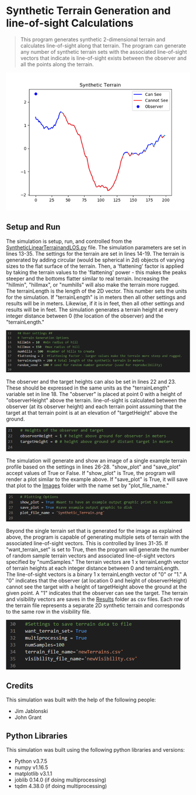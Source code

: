 # Synthetic Terrain Generation and line-of-sight Calculations

> This program generates synthetic 2-dimensional terrain and calculates line-of-sight along that terrain. The program can generate any number of synthetic terrain sets with the associated line-of-sight vectors that indicate is line-of-sight exists between the observer and all the points along the terrain.

![Sample Output](/Images/Synthetic_Terrain.png)

## Setup and Run

The simulation is setup, run, and controlled from the [SyntheticLinearTerrainandLOS.py](SyntheticLinearTerrainandLOS.py) file. The simulation parameters are set in lines 13-35. The settings for the terrain are set in lines 14-19. The terrain is generated by adding circular (would be spherical in 2d) objects of varying sizes to the flat surface of the terrain. Then, a 'flattening' factor is applied by taking the terrain values to the 'flattening' power - this makes the peaks steeper and the bottoms flatter similar to real terrain. Increasing the "hillmin", "hillmax", or "numhills" will also make the terrain more rugged. The terrainLength is the length of the 2D vector. This number sets the units for the simulation. If "terrainLength" is in meters then all other settings and results will be in meters. Likewise, if it is in feet, then all other settings and results will be in feet. The simulation generates a terrain height at every integer distance between 0 (the location of the observer) and the "terrainLength."

![Terrain_Settings](/Images/Terrain_Settings.PNG)

The observer and the target heights can also be set in lines 22 and 23. These should be expressed in the same units as the "terrainLength" variable set in line 18. The "observer" is placed at point 0 with a height of "observerHeight" above the terrain. line-of-sight is calculated between the observer (at its observer height) and each terrain point assuming that the target at that terrain point is at an elevation of "targetHeight" above the ground.

![Height_Settings](/Images/Height_Settings.PNG)

The simulation will generate and show an image of a single example terrain profile based on the settings in lines 26-28. "show_plot" and "save_plot" accept values of True or False. If "show_plot" is True, the program will render a plot similar to the example above. If "save_plot" is True, it will save that plot to the [Images](./Images) folder with the name set by "plot_file_name."

![Plot_Settings](/Images/Plot_Settings.PNG)

Beyond the single terrain set that is generated for the image as explained above, the program is capable of generating multiple sets of terrain with the associated line-of-sight vectors. This is controlled by lines 31-35. If "want_terrain_set" is set to True, then the program will generate the number of random sample terrain vectors and associated line-of-sight vectors specified by "numSamples." The terrain vectors are 1 x terrainLength vector of terrain heights at each integer distance between 0 and terrainLength. The line-of-sight vectors is a binary 1 x terrainLength vector of "0" or "1." A "0" indicates that the observer (at location 0 and height of observerHeight) cannot see the target with a height of targetHeight above the ground at the given point.  A "1" indicates that the observer can see the target. The terrain and visibility vectors are saves in the [Results](./Results) folder as csv files. Each row of the terrain file represents a separate 2D synthetic terrain and corresponds to the same row in the visibility file.

![Terrain_Generation_Settings](/Images/Terrain_Generation_Settings.PNG)

## Credits

This simulation was built with the help of the following people:

* Jim Jablonski
* John Grant

## Python Libraries

This simulation was built using the following python libraries and versions:

* Python v3.7.5
* numpy v1.16.5
* matplotlib v3.1.1
* joblib 0.14.0 (if doing multiprocessing)
* tqdm 4.38.0 (if doing multiprocessing)
